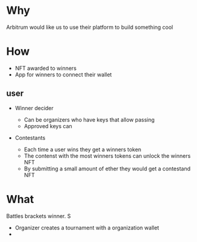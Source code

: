 # Why

Arbitrum would like us to use their platform to build something cool

# How

- NFT awarded to winners
- App for winners to connect their wallet


## user

- Winner decider
  - Can be organizers who have keys that allow passing
  - Approved keys can

- Contestants
  - Each time a user wins they get a winners token
  - The contenst with the most winners tokens can unlock the winners NFT
  - By submitting a small amount of ether they would get a contestand NFT

#  What

Battles brackets winner. S


- Organizer creates a tournament with a organization wallet
- 
